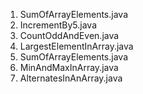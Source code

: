 1. SumOfArrayElements.java
2. IncrementBy5.java
3. CountOddAndEven.java
4. LargestElementInArray.java
5. SumOfArrayElements.java
6. MinAndMaxInArray.java
7. AlternatesInAnArray.java
